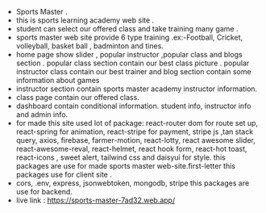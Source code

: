 * Sports Master .
* this is sports learning academy web site . 
* student can select our offered class and take training many game .
* sports master web site provide 6 type training .ex:-Football, Cricket, volleyball, basket ball , badminton and tines. 
* home page show slider , popular instructor ,popular class and blogs section . popular class section contain our best class picture . popular instructor class contain our best trainer and blog section contain some information about games 
* instructor section contain sports master academy instructor information.
* class page contain our offered class.
* dashboard contain conditional information. student info, instructor info and admin info.
* for made this site used lot of package: react-router dom for route set up, react-spring for animation, react-stripe for payment, stripe js ,tan stack query, axios, firebase, farmer-motion, react-lotty, react awesome slider, react-awesome-reval, react-helmet, react hook form, react-hot toast, react-icons , sweet alert, tailwind css and daisyui for style. this packages are use for made sports master web-site.first-letter this packages use for client site . 
* cors, .env, express, jsonwebtoken, mongodb, stripe  this packages are use for backend.
* live link : https://sports-master-7ad32.web.app/